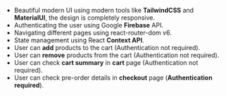 - Beautiful modern UI using modern tools like **TailwindCSS** and **MaterialUI**, the design is completely responsive.
- Authenticating the user using Google **Firebase** API.
- Navigating different pages using react-router-dom v6.
- State management using React **Context API**.
- User can **add** products to the cart (Authentication not required).
- User can **remove** products from the cart (Authentication not required).
- User can check **cart summary** in **cart** page (Authentication not required).
- User can check pre-order details in  **checkout** page (**Authentication required**).